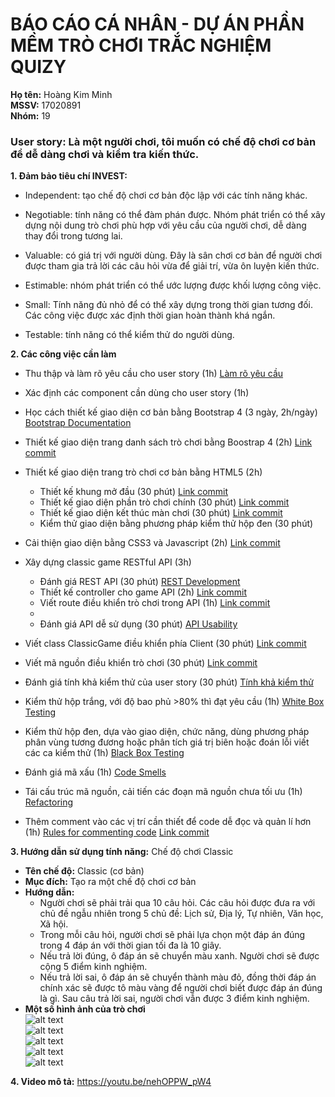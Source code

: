 # BÁO CÁO CÁ NHÂN - DỰ ÁN PHẦN MỀM TRÒ CHƠI TRẮC NGHIỆM QUIZY

**Họ tên:** Hoàng Kim Minh<br/>
**MSSV:** 17020891<br/>
**Nhóm:** 19

### **User story:** Là một người chơi, tôi muốn có chế độ chơi cơ bản để dễ dàng chơi và kiểm tra kiến thức.

**1. Đảm bảo tiêu chí INVEST:**

- Independent: tạo chế độ chơi cơ bản độc lập với các tính năng khác.

- Negotiable: tính năng có thể đàm phán được. Nhóm phát triển có thể xây dựng nội dung trò chơi phù hợp với yêu cầu của người chơi, dễ dàng thay đổi trong tương lai.

- Valuable: có giá trị với người dùng. Đây là sân chơi cơ bản để người chơi được tham gia trả lời các câu hỏi vừa để giải trí, vừa ôn luyện kiến thức.

- Estimable: nhóm phát triển có thể ước lượng được khối lượng công việc.

- Small: Tính năng đủ nhỏ để có thể xây dựng trong thời gian tương đối. Các công việc được xác định thời gian hoàn thành khá ngắn.

- Testable: tính năng có thể kiểm thử do người dùng.

**2. Các công việc cần làm**

- Thu thập và làm rõ yêu cầu cho user story (1h) [Làm rõ yêu cầu](http://bit.ly/2Pr2Ugq)

- Xác định các component cần dùng cho user story (1h)

- Học cách thiết kế giao diện cơ bản bằng Bootstrap 4 (3 ngày, 2h/ngày) [Bootstrap Documentation](https://getbootstrap.com)

- Thiết kế giao diện trang danh sách trò chơi bằng Boostrap 4 (2h) [Link commit](https://github.com/19team/INT2208-8-2019/commit/a6562b7ef60e4e9fe771eb3a84c7b3586c511e8c)

- Thiết kế giao diện trang trò chơi cơ bản bằng HTML5 (2h)

  - Thiết kế khung mở đầu (30 phút) [Link commit](https://github.com/19team/INT2208-8-2019/commit/e63b54f1e8a5b420e9a7cb6688d5d7ce92c4d576)
  - Thiết kế giao diện phần trò chơi chính (30 phút) [Link commit](https://github.com/19team/INT2208-8-2019/commit/4bd6857bf473c79252bb7dc60043da79874d339a)
  - Thiết kế giao diện kết thúc màn chơi (30 phút) [Link commit](https://github.com/19team/INT2208-8-2019/commit/40a613f379b39ecff77c67765d050ed51bbb065a)
  - Kiểm thử giao diện bằng phương pháp kiểm thử hộp đen (30 phút)

- Cải thiện giao diện bằng CSS3 và Javascript (2h) [Link commit](https://github.com/19team/INT2208-8-2019/commit/2795f09903977ce8803ca3b680f6ea22cc063bf2)

- Xây dựng classic game RESTful API (3h)

  - Đánh giá REST API (30 phút) [REST Development](https://docs.google.com/document/d/1a4i_31R8WBUAnF91syr1FwBpKoAiTY6rEJt1xWjb74M/edit?fbclid=IwAR2RKT8WWnwXfrP30tY3u2ylD1AWJlfZV5B1npknln1boppF-TUEkdcFl98#heading=h.rxyqst9dtgtt)
  - Thiết kế controller cho game API (2h) [Link commit](https://github.com/19team/INT2208-8-2019/commit/40a613f379b39ecff77c67765d050ed51bbb065a)
  - Viết route điều khiển trò chơi trong API (1h) [Link commit](https://github.com/19team/INT2208-8-2019/commit/42959c88259681a55d356c3e032e7ade57aec20c)
  -
  - Đánh giá API dễ sử dụng (30 phút) [API Usability](https://docs.google.com/document/d/1a4i_31R8WBUAnF91syr1FwBpKoAiTY6rEJt1xWjb74M/edit?fbclid=IwAR2RKT8WWnwXfrP30tY3u2ylD1AWJlfZV5B1npknln1boppF-TUEkdcFl98#heading=h.58qkxg2rderr)

- Viết class ClassicGame điều khiển phía Client (30 phút) [Link commit](https://github.com/19team/INT2208-8-2019/commit/42959c88259681a55d356c3e032e7ade57aec20c)

- Viết mã nguồn điều khiển trò chơi (30 phút) [Link commit](https://github.com/19team/INT2208-8-2019/commit/01a0a46433322e04b357d61d80e81ce5da7ab498)

- Đánh giá tính khả kiểm thử của user story (30 phút) [Tính khả kiểm thử](https://docs.google.com/document/d/1a4i_31R8WBUAnF91syr1FwBpKoAiTY6rEJt1xWjb74M/edit?fbclid=IwAR2RKT8WWnwXfrP30tY3u2ylD1AWJlfZV5B1npknln1boppF-TUEkdcFl98#heading=h.9ewyddv5e6ep)

- Kiểm thử hộp trắng, với độ bao phủ >80% thì đạt yêu cầu (1h) [White Box Testing](http://bit.ly/2ZpBlsA)

- Kiểm thử hộp đen, dựa vào giao diện, chức năng, dùng phương pháp phân vùng tương đương hoặc phân tích giá trị biên hoặc đoán lỗi viết các ca kiểm thử (1h) [Black Box Testing](http://bit.ly/2W1U4Z2)

- Đánh giá mã xấu (1h) [Code Smells](https://docs.google.com/document/d/1a4i_31R8WBUAnF91syr1FwBpKoAiTY6rEJt1xWjb74M/edit?fbclid=IwAR2RKT8WWnwXfrP30tY3u2ylD1AWJlfZV5B1npknln1boppF-TUEkdcFl98#heading=h.x5jzfha6cshw)

- Tái cấu trúc mã nguồn, cải tiến các đoạn mã nguồn chưa tối ưu (1h) [Refactoring](http://bit.ly/2UxULb2)

- Thêm comment vào các vị trí cần thiết để code dễ đọc và quản lí hơn (1h) [Rules for commenting code](https://www.hongkiat.com/blog/source-code-comment-styling-tips/) [Link commit](https://github.com/19team/INT2208-8-2019/commit/ca26bbaa1c4abd79ba90e6619caa1803e48985af)

**3. Hướng dẫn sử dụng tính năng:** Chế độ chơi Classic<br/>

- **Tên chế độ:** Classic (cơ bản)<br/>
- **Mục đích:** Tạo ra một chế độ chơi cơ bản <br/>
- **Hướng dẫn:**
  - Người chơi sẽ phải trải qua 10 câu hỏi. Các câu hỏi được đưa ra với chủ đề ngẫu nhiên trong 5 chủ đề: Lịch sử, Địa lý, Tự nhiên, Văn học, Xã hội.
  - Trong mỗi câu hỏi, người chơi sẽ phải lựa chọn một đáp án đúng trong 4 đáp án với thời gian tối đa là 10 giây.
  - Nếu trả lời đúng, ô đáp án sẽ chuyển màu xanh. Người chơi sẽ được cộng 5 điểm kinh nghiệm.
  - Nếu trả lời sai, ô đáp án sẽ chuyển thành màu đỏ, đồng thời đáp án chính xác sẽ được tô màu vàng để người chơi biết được đáp án đúng là gì. Sau câu trả lời sai, người chơi vẫn được 3 điểm kinh nghiệm.
- **Một số hình ảnh của trò chơi**<br/>
  ![alt text](https://pasteboard.co/IeivLBX.png)<br/>
  ![alt text](https://pasteboard.co/IeiwlZ2.png)<br/>
  ![alt text](https://pasteboard.co/IeiwEkH.png)<br/>
  ![alt text](https://pasteboard.co/IeiwLW4.png)<br/>
  ![alt text](https://pasteboard.co/Ieix2wF.png)<br/>

**4. Video mô tả:** https://youtu.be/nehOPPW_pW4
